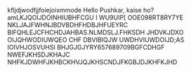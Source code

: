 kfljdjwodfjjfoiejoixmmode
Hello Pushkar, kaise ho?
amLKJQOIJDOINHIUBHFCGU  I  WU9UIP[ OOE098RT8RY7YE
NKLJAJFWHNJBDVBDHFHDBJHFUEYRC BIFQHLEJCFHCHDJAHBAS.NLMDSLJ.FHKSDH
JHDVKJDXO OIJQHWODIUWQEO CHF DBVIBIQJW UWDHVIUWDOIJD;AS IOIVHJOSVUHSI
BHJGJGJYRY657689709BGFCDHGF
NWEFJKHSDJKHAJC NHFKJDWHFJKHBCKHVJQJKHSCNDJFKGBJDJKHFKJHD
